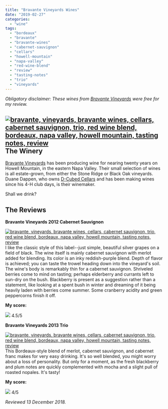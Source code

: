 ```yaml
---
title: "Bravante Vineyards Wines"
date: "2019-02-27"
categories:
  - "wine"
tags:
  - "bordeaux"
  - "bravante"
  - "bravante-wines"
  - "cabernet-sauvignon"
  - "cellars"
  - "howell-mountain"
  - "napa-valley"
  - "red-wine-blend"
  - "review"
  - "tasting-notes"
  - "trio"
  - "vineyards"
---
```


_Obligatory disclaimer: These wines from [Bravante Vineyards](http://www.bravantevineyards.com/) were free for my review._

## [![bravante, vineyards, bravante wines, cellars, cabernet sauvignon, trio, red wine blend, bordeaux, napa valley, howell mountain, tasting notes, review](https://thegourmez-wpmedia.s3.amazonaws.com/2019/02/IMG_20181214_153533-500x402.jpg)](https://thegourmez-wpmedia.s3.amazonaws.com/2019/02/IMG_20181214_153533.jpg)The Winery

[Bravante Vineyards](http://www.bravantevineyards.com/) has been producing wine for nearing twenty years on Howell Mountain, in the eastern Napa Valley. Their small selection of wines is all estate-grown, from either the Stone Ridge or Black Oak vineyards. Duane Dappen, who owns [D-Cubed Cellars](http://thegourmez.com/2018/10/09/d-cubed-cellars-zinfandel/) and has been making wines since his 4-H club days, is their winemaker.

Shall we drink?

## The Reviews

**Bravante Vineyards 2012 Cabernet Sauvignon**

[![bravante, vineyards, bravante wines, cellars, cabernet sauvignon, trio, red wine blend, bordeaux, napa valley, howell mountain, tasting notes, review](https://thegourmez-wpmedia.s3.amazonaws.com/2019/02/IMG_20181214_154703-358x500.jpg)](https://thegourmez-wpmedia.s3.amazonaws.com/2019/02/IMG_20181214_154703.jpg)I like the classic style of this label--just simple, beautiful silver grapes on a field of black. The wine itself is mainly cabernet sauvignon with merlot added for blending. Its color is an inky reddish-purple blend. Depth of flavor is achieved; you can taste the trowel heading down into the vineyard's soil. The wine's body is remarkably thin for a cabernet sauvignon. Shriveled berries come to mind on tasting; perhaps elderberry and currants left to sun-dry on the bush. Blackberry is present as a suggestion rather than a statement, like looking at a spent bush in winter and dreaming of it being heavily laden with berries come summer. Some cranberry acidity and green peppercorns finish it off.

**My score:**




<div class="caption">

[![](https://thegourmez-wpmedia.s3.amazonaws.com/2009/02/rating_truffle1.gif)](https://thegourmez-wpmedia.s3.amazonaws.com/2009/02/rating_truffle1.gif) 4.5/5</div>


**Bravante Vineyards 2013 Trio**

[![bravante, vineyards, bravante wines, cellars, cabernet sauvignon, trio, red wine blend, bordeaux, napa valley, howell mountain, tasting notes, review](https://thegourmez-wpmedia.s3.amazonaws.com/2019/02/IMG_20181214_153247-359x500.jpg)](https://thegourmez-wpmedia.s3.amazonaws.com/2019/02/IMG_20181214_153247.jpg)This Bordeaux-style blend of merlot, cabernet sauvignon, and cabernet franc makes for very easy drinking. It's so well blended, you might worry about a loss of personality. But only for a moment, as the fresh blackberry and plum notes are quickly complemented with mocha and a slight pull of roasted nopales. It's tasty!

**My score:**




<div class="caption">

[![](https://thegourmez-wpmedia.s3.amazonaws.com/2009/02/rating_truffle1.gif)](https://thegourmez-wpmedia.s3.amazonaws.com/2009/02/rating_truffle1.gif) 4/5</div>


_Reviewed 13 December 2018._

